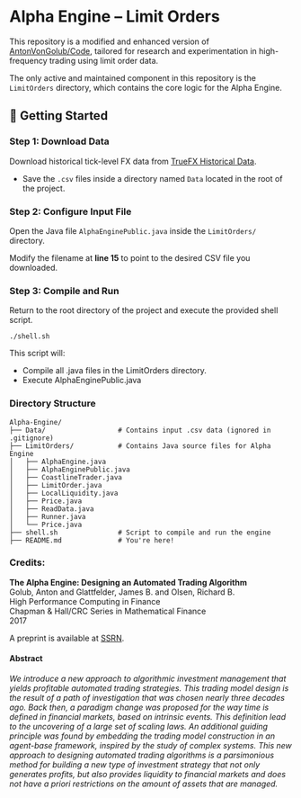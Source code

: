 # Alpha Engine – Limit Orders

This repository is a modified and enhanced version of [AntonVonGolub/Code](https://github.com/AntonVonGolub/Code), tailored for research and experimentation in high-frequency trading using limit order data.

The only active and maintained component in this repository is the `LimitOrders` directory, which contains the core logic for the Alpha Engine.

## 🚀 Getting Started

### Step 1: Download Data

Download historical tick-level FX data from [TrueFX Historical Data](https://www.truefx.com/truefx-historical-downloads/).

- Save the `.csv` files inside a directory named `Data` located in the root of the project.

### Step 2: Configure Input File

Open the Java file `AlphaEnginePublic.java` inside the `LimitOrders/` directory.

Modify the filename at **line 15** to point to the desired CSV file you downloaded.

### Step 3: Compile and Run
Return to the root directory of the project and execute the provided shell script.
```
./shell.sh
```

This script will:

 - Compile all .java files in the LimitOrders directory.
 - Execute AlphaEnginePublic.java

### Directory Structure
```
Alpha-Engine/
├── Data/                  # Contains input .csv data (ignored in .gitignore)
├── LimitOrders/           # Contains Java source files for Alpha Engine
│   ├── AlphaEngine.java
│   ├── AlphaEnginePublic.java
│   ├── CoastlineTrader.java
│   ├── LimitOrder.java
│   ├── LocalLiquidity.java
│   ├── Price.java
│   ├── ReadData.java
│   ├── Runner.java
│   └── Price.java
├── shell.sh               # Script to compile and run the engine
├── README.md              # You're here!
```


### Credits:

**The Alpha Engine: Designing an Automated Trading Algorithm**  
Golub, Anton and Glattfelder, James B. and Olsen, Richard B.  
High Performance Computing in Finance  
Chapman & Hall/CRC Series in Mathematical Finance  
2017  

A preprint is available at [SSRN](https://papers.ssrn.com/sol3/papers.cfm?abstract_id=2951348).

#### Abstract

*We introduce a new approach to algorithmic investment management that yields profitable automated trading strategies. 
This trading model design is the result of a path of investigation that was chosen nearly three decades ago. Back then, 
a paradigm change was proposed for the way time is defined in financial markets, based on intrinsic events. 
This definition lead to the uncovering of a large set of scaling laws. An additional guiding principle was 
found by embedding the trading model construction in an agent-base framework, inspired by the study of complex 
systems. This new approach to designing automated trading algorithms is a parsimonious method for building a new 
type of investment strategy that not only generates profits, but also provides liquidity to financial markets and 
does not have a priori restrictions on the amount of assets that are managed.*